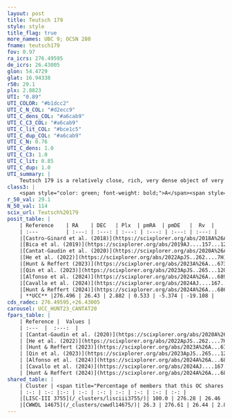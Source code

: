 ```yaml
---
layout: post
title: Teutsch 179
style: style
title_flag: true
more_names: UBC 9; OCSN 280
fname: teutsch179
fov: 0.97
ra_icrs: 276.49595
de_icrs: 26.43005
glon: 54.4729
glat: 16.94338
r50: 29.1
plx: 2.8823
UTI: "0.89"
UTI_COLOR: "#b1dcc2"
UTI_C_N_COL: "#d2ecc9"
UTI_C_dens_COL: "#a6cab9"
UTI_C_C3_COL: "#a6cab9"
UTI_C_lit_COL: "#bce1c5"
UTI_C_dup_COL: "#a6cab9"
UTI_C_N: 0.76
UTI_C_dens: 1.0
UTI_C_C3: 1.0
UTI_C_lit: 0.85
UTI_C_dup: 1.0
UTI_summary: |
    Teutsch 179 is a relatively close, rich, very dense object of very high C3 quality. It is well-studied in the literature. This object shares a large percentage of members with 2 later reported entries.
class3: |
    <span style="color: green; font-weight: bold;">A</span><span style="color: green; font-weight: bold;">A</span>
r_50_val: 29.1
N_50_val: 114
scix_url: Teutsch%20179
posit_table: |
    | Reference    | RA    | DEC   | Plx  | pmRA  | pmDE   |  Rv  |
    | :---         | :---: | :---: | :---: | :---: | :---: | :---: |
    |[Castro-Ginard et al. (2018)](https://scixplorer.org/abs/2018A%26A...618A..59C) | 276.641 | 26.409 | 2.875 | 0.607 | -5.354 | -17.98 |
    |[Bica et al. (2019)](https://scixplorer.org/abs/2019AJ....157...12B) | 276.648 | 26.405 | -- | -- | -- | -- |
    |[Cantat-Gaudin et al. (2020)](https://scixplorer.org/abs/2020A%26A...640A...1C) | 276.544 | 26.432 | 2.869 | 0.651 | -5.404 | -- |
    |[He et al. (2022)](https://scixplorer.org/abs/2022ApJS..262....7H) | 276.481 | 26.546 | 2.874 | 0.428 | -5.337 | -- |
    |[Hunt & Reffert (2023)](https://scixplorer.org/abs/2023A%26A...673A.114H) | 276.624 | 26.408 | 2.897 | 0.537 | -5.34 | -21.971 |
    |[Qin et al. (2023)](https://scixplorer.org/abs/2023ApJS..265...12Q) | 276.5 | 26.39 | 2.88 | 0.3 | -5.4 | -18.71 |
    |[Alfonso et al. (2024)](https://scixplorer.org/abs/2024A%26A...689A..18A) | 276.02 | 26.394 | 2.78 | -0.062 | -5.491 | -- |
    |[Cavallo et al. (2024)](https://scixplorer.org/abs/2024AJ....167...12C) | 276.467 | 26.453 | 2.903 | -- | -- | -- |
    |[Hunt & Reffert (2024)](https://scixplorer.org/abs/2024A%26A...686A..42H) | 276.624 | 26.408 | 2.897 | 0.537 | -5.34 | -21.971 |
    | **UCC** |276.496 | 26.43 | 2.882 | 0.533 | -5.374 | -19.108 | 
cds_radec: 276.49595,+26.43005
carousel: UCC_HUNT23_CANTAT20
fpars_table: |
    | Reference |  Values |
    | :---  |  :---:  |
    | [Cantat-Gaudin et al. (2020)](https://scixplorer.org/abs/2020A%26A...640A...1C) | `AVNN=0.15, DMNN=7.74, AgeNN=7.42` |
    | [He et al. (2022)](https://scixplorer.org/abs/2022ApJS..262....7H) | `A0=0.6, logAge=7.55` |
    | [Hunt & Reffert (2023)](https://scixplorer.org/abs/2023A%26A...673A.114H) | `AV50=0.206, diffAV50=0.701, MOD50=7.637, logAge50=7.489` |
    | [Qin et al. (2023)](https://scixplorer.org/abs/2023ApJS..265...12Q) | `E(B-V)=0.2, m-M=8.27, logt=7.4` |
    | [Alfonso et al. (2024)](https://scixplorer.org/abs/2024A%26A...689A..18A) | `AV=0.14994, MOD=7.73977, logAge=7.51577, Z=0.01013` |
    | [Cavallo et al. (2024)](https://scixplorer.org/abs/2024AJ....167...12C) | `AV50=0.46, dMod50=7.73, logAge50=7.06, [Fe/H]50=0.07` |
    | [Hunt & Reffert (2024)](https://scixplorer.org/abs/2024A%26A...686A..42H) | `MassJ=76.6360` |
shared_table: |
    | Cluster | <span title="Percentage of members that this OC shares with the ones listed">%</span>   | RA   | DEC   | Plx   | pmRA  | pmDE  | Rv | UTI |
    | :-: | :-: |:-: | :-: | :-: | :-: | :-: | :-: | :-: |
    |[LISC-III 3755](/_clusters/lisciii3755/)| 100.0 | 276.28 | 26.46 | 2.86 | 0.44 | -5.38 | -18.79 |0.15 |
    |[CWWDL 14675](/_clusters/cwwdl14675/)| 26.3 | 276.61 | 26.44 | 2.88 | 0.59 | -5.34 | -20.14 |0.0 |
---
```

